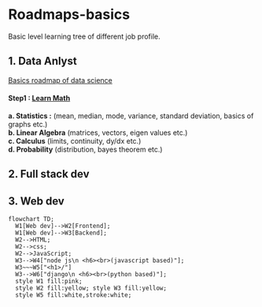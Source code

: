 # Roadmaps-basics
Basic level learning tree of different job profile.

## 1. Data Anlyst
<ins> Basics roadmap of data science</ins>  <h4>
Step1 : [Learn Math](https://mml-book.github.io/) </h4>
**a. Statistics :** (mean, median, mode, variance, standard deviation, basics of graphs etc.)  
**b. Linear Algebra** (matrices, vectors, eigen values etc.)  
**c. Calculus** (limits, continuity, dy/dx etc.)  
**d. Probability** (distribution, bayes theorem etc.)  


## 2. Full stack dev

## 3. Web dev
```mermaid
flowchart TD;
  W1[Web dev]-->W2[Frontend];
  W1[Web dev]-->W3[Backend];
  W2-->HTML;
  W2-->css;
  W2-->JavaScript;
  W3-->W4["node js\n <h6><br>(javascript based)"];
  W3~~~W5["<h1>/"]
  W3-->W6["django\n <h6><br>(python based)"];
  style W1 fill:pink;
  style W2 fill:yellow; style W3 fill:yellow;
  style W5 fill:white,stroke:white;
```
